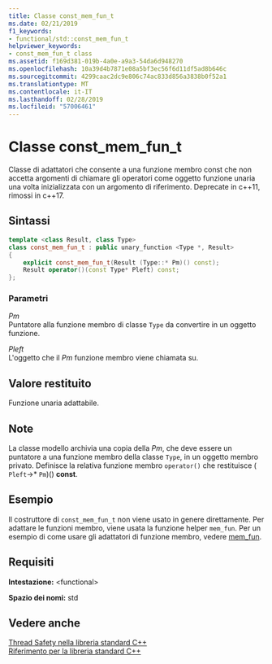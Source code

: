 ```yaml
---
title: Classe const_mem_fun_t
ms.date: 02/21/2019
f1_keywords:
- functional/std::const_mem_fun_t
helpviewer_keywords:
- const_mem_fun_t class
ms.assetid: f169d381-019b-4a0e-a9a3-54da6d948270
ms.openlocfilehash: 10a39d4b7871e08a5bf3ec56f6d11df5ad8b646c
ms.sourcegitcommit: 4299caac2dc9e806c74ac833d856a3838b0f52a1
ms.translationtype: MT
ms.contentlocale: it-IT
ms.lasthandoff: 02/28/2019
ms.locfileid: "57006461"
---
```

# <a name="constmemfunt-class"></a>Classe const_mem_fun_t

Classe di adattatori che consente a una funzione membro const che non accetta argomenti di chiamare gli operatori come oggetto funzione unaria una volta inizializzata con un argomento di riferimento. Deprecate in c++11, rimossi in c++17.

## <a name="syntax"></a>Sintassi

```cpp
template <class Result, class Type>
class const_mem_fun_t : public unary_function <Type *, Result>
{
    explicit const_mem_fun_t(Result (Type::* Pm)() const);
    Result operator()(const Type* Pleft) const;
};
```

### <a name="parameters"></a>Parametri

*Pm*<br/>
Puntatore alla funzione membro di classe `Type` da convertire in un oggetto funzione.

*Pleft*<br/>
L'oggetto che il *Pm* funzione membro viene chiamata su.

## <a name="return-value"></a>Valore restituito

Funzione unaria adattabile.

## <a name="remarks"></a>Note

La classe modello archivia una copia della *Pm*, che deve essere un puntatore a una funzione membro della classe `Type`, in un oggetto membro privato. Definisce la relativa funzione membro `operator()` che restituisce ( `Pleft`->\* `Pm`)() **const**.

## <a name="example"></a>Esempio

Il costruttore di `const_mem_fun_t` non viene usato in genere direttamente. Per adattare le funzioni membro, viene usata la funzione helper `mem_fun`. Per un esempio di come usare gli adattatori di funzione membro, vedere [mem_fun](../standard-library/functional-functions.md#mem_fun).

## <a name="requirements"></a>Requisiti

**Intestazione:** \<functional>

**Spazio dei nomi:** std

## <a name="see-also"></a>Vedere anche

[Thread Safety nella libreria standard C++](../standard-library/thread-safety-in-the-cpp-standard-library.md)<br/>
[Riferimento per la libreria standard C++](../standard-library/cpp-standard-library-reference.md)<br/>
